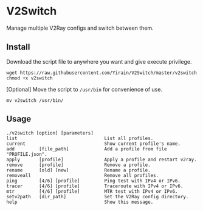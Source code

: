 # V2Switch
Manage multiple V2Ray configs and switch between them.

## Install
Download the script file to anywhere you want and give execute privilege.
```
wget https://raw.githubusercontent.com/Yirain/V2Switch/master/v2switch
chmod +x v2switch
```
[Optional] Move the script to `/usr/bin` for convenience of use.
```
mv v2switch /usr/bin/
```

## Usage
```
./v2switch [option] [parameters]
list                                List all profiles.
current                             Show current profile's name.
add         [file_path]             Add a profile from file "PROFILE.json".
apply       [profile]               Apply a profile and restart v2ray.
remove      [profile]               Remove a profile.
rename      [old] [new]             Rename a profile.
removeall                           Remove all profiles.
ping        [4/6] [profile]         Ping test with IPv4 or IPv6.
tracer      [4/6] [profile]         Traceroute with IPv4 or IPv6.
mtr         [4/6] [profile]         MTR test with IPv4 or IPv6.
setv2path   [dir_path]              Set the V2Ray config directory.
help                                Show this message.
```

